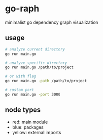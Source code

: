 # go-raph

minimalist go dependency graph visualization

## usage

```bash
# analyze current directory
go run main.go

# analyze specific directory
go run main.go /path/to/project

# or with flag
go run main.go -path /path/to/project

# custom port
go run main.go -port 3000
```

## node types

- red: main module
- blue: packages 
- yellow: external imports
